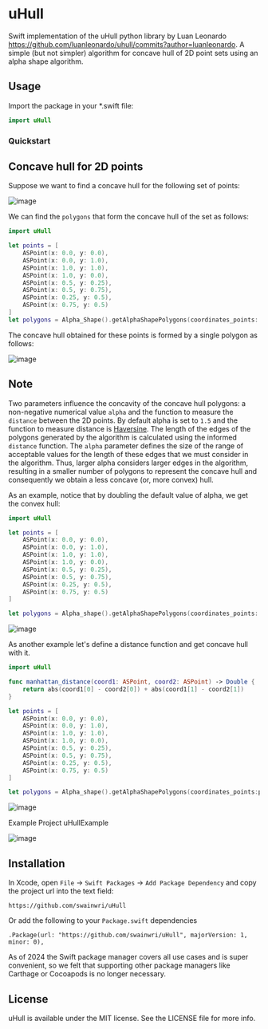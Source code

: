 #  uHull

Swift implementation of the uHull python library by Luan Leonardo  https://github.com/luanleonardo/uhull/commits?author=luanleonardo. A simple (but not simpler) algorithm for concave hull of 2D point sets using an alpha shape algorithm.

## Usage

Import the package in your *.swift file:
```swift
import uHull
```

### Quickstart

Concave hull for 2D points
--------------------------

Suppose we want to find a concave hull for the following set of points:

![image](img/set_of_points.png)

We can find the `polygons` that form the concave hull of the set as
follows:

```swift
import uHull

let points = [
    ASPoint(x: 0.0, y: 0.0),
    ASPoint(x: 0.0, y: 1.0),
    ASPoint(x: 1.0, y: 1.0),
    ASPoint(x: 1.0, y: 0.0),
    ASPoint(x: 0.5, y: 0.25),
    ASPoint(x: 0.5, y: 0.75),
    ASPoint(x: 0.25, y: 0.5),
    ASPoint(x: 0.75, y: 0.5)
]
let polygons = Alpha_Shape().getAlphaShapePolygons(coordinates_points: point, alpha: 1.5)
```

The concave hull obtained for these points is formed by a single polygon
as follows:

![image](img/concave_hull_points_set.png)

Note
----

Two parameters influence the concavity of the concave hull polygons: a
non-negative numerical value `alpha` and the function to measure the
`distance` between the 2D points. By default alpha is set to `1.5` and
the function to measure distance is
[Haversine](https://en.wikipedia.org/wiki/Haversine_formula). The length
of the edges of the polygons generated by the algorithm is calculated
using the informed `distance` function. The `alpha` parameter defines
the size of the range of acceptable values for the length of these edges
that we must consider in the algorithm. Thus, larger alpha considers
larger edges in the algorithm, resulting in a smaller number of polygons
to represent the concave hull and consequently we obtain a less concave
(or, more convex) hull.

As an example, notice that by doubling the default value of alpha, we
get the convex hull:

```swift
import uHull

let points = [
    ASPoint(x: 0.0, y: 0.0),
    ASPoint(x: 0.0, y: 1.0),
    ASPoint(x: 1.0, y: 1.0),
    ASPoint(x: 1.0, y: 0.0),
    ASPoint(x: 0.5, y: 0.25),
    ASPoint(x: 0.5, y: 0.75),
    ASPoint(x: 0.25, y: 0.5),
    ASPoint(x: 0.75, y: 0.5)
]

let polygons = Alpha_shape().getAlphaShapePolygons(coordinates_points: points, alpha: 2 * 1.5)
```

![image](img/concave_hull_doubling_default_alpha_value.png)

As another example let\'s define a distance function and get concave
hull with it.

```swift
import uHull

func manhattan_distance(coord1: ASPoint, coord2: ASPoint) -> Double {
    return abs(coord1[0] - coord2[0]) + abs(coord1[1] - coord2[1])
}

let points = [
    ASPoint(x: 0.0, y: 0.0),
    ASPoint(x: 0.0, y: 1.0),
    ASPoint(x: 1.0, y: 1.0),
    ASPoint(x: 1.0, y: 0.0),
    ASPoint(x: 0.5, y: 0.25),
    ASPoint(x: 0.5, y: 0.75),
    ASPoint(x: 0.25, y: 0.5),
    ASPoint(x: 0.75, y: 0.5)
]

let polygons = Alpha_shape().getAlphaShapePolygons(coordinates_points:points, distance: manhattan_distance)
```

![image](img/concave_hull_with_manhattan_distance.png)


Example Project uHullExample

![image](img/uHullExample.png)

## Installation

In Xcode, open `File` -> `Swift Packages` -> `Add Package Dependency` and copy the project url into the text field:

```
https://github.com/swainwri/uHull
```

Or add the following to your `Package.swift` dependencies

```
.Package(url: "https://github.com/swainwri/uHull", majorVersion: 1, minor: 0),
```

As of 2024 the Swift package manager covers all use cases and is super convenient, so we felt that supporting other package managers like Carthage or Cocoapods is no longer necessary.

## License

uHull is available under the MIT license. See the LICENSE file for more info.
